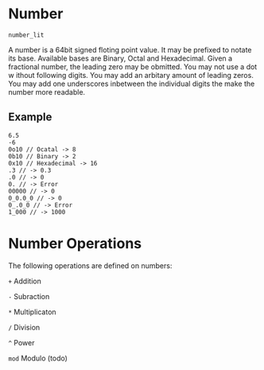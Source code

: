
# Number
`number_lit`

A number is a 64bit signed floting point value.
It may be prefixed to notate its base. Available bases are Binary, Octal and Hexadecimal. Given a fractional number, the leading zero may be obmitted. You may not use a dot w
ithout following digits. You may add an arbitary amount of leading zeros. You may add one underscores inbetween the individual digits the make the number more readable.

## Example
```
6.5
-6
0o10 // Ocatal -> 8
0b10 // Binary -> 2
0x10 // Hexadecimal -> 16
.3 // -> 0.3
.0 // -> 0
0. // -> Error
00000 // -> 0
0_0.0_0 // -> 0
0_.0_0 // -> Error
1_000 // -> 1000
```

# Number Operations
The following operations are defined on numbers: 

`+` Addition

`-` Subraction

`*` Multiplicaton

`/` Division

`^` Power

`mod` Modulo (todo)